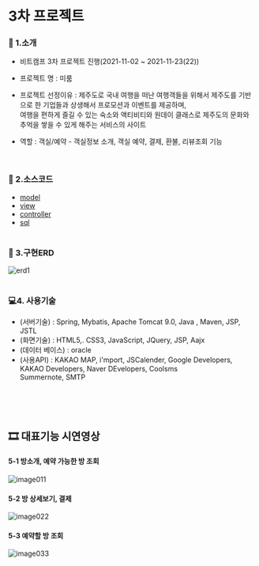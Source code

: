 # 3차 프로젝트
### 👋 1.소개
   - 비트캠프 3차 프로젝트 진행(2021-11-02 ~ 2021-11-23(22))
   - 프로젝트 명 : 미룸
   - 프로젝트 선정이유 : 제주도로 국내 여행을 떠난 여행객들을 위해서 제주도를 기반으로 한 기업들과 상생해서 프로모션과 이벤트를 제공하며,<br>
   여행을 편하게 즐길 수 있는 숙소와 액티비티와 원데이 클래스로 제주도의 문화와 추억을 쌓을 수 있게 해주는 서비스의 사이트

   - 역할 : 객실/예약 - 객실정보 소개, 객실 예약, 결제, 환불, 리뷰조회 기능 <br>
<br>       
           
### 📖 2.소스코드
  * [model](/MeRoom/src/main/java/com/spring/mr/vo/)
  * [view](/MeRoom/src/main/webapp/views/)
  * [controller](/MeRoom/src/main/java/com/spring/mr/controller/)
  * [sql](/MeRoom/sql/)
<br><br>
### 💾 3.구현ERD
![erd1](https://user-images.githubusercontent.com/68181461/145713623-123352d9-9a9b-42a1-a108-730a0c2230dc.png)
<br><br>

### 💻4. 사용기술
  * (서버기술) : Spring, Mybatis, Apache Tomcat 9.0, Java , Maven, JSP, JSTL
  * (화면기술) : HTML5,. CSS3, JavaScript, JQuery, JSP, Aajx
  * (데이터 베이스) : oracle
  * (사용API) : KAKAO MAP, i'mport, JSCalender, Google Developers, KAKAO Developers, Naver DEvelopers, Coolsms<br>
          Summernote, SMTP 

<br>
<br>
<br>
<h2 id="시연영상"> 🎞 대표기능 시연영상 </h2>

#### 5-1 방소개, 예약 가능한 방 조회
![image011](https://user-images.githubusercontent.com/68181461/145716385-586e7b55-605d-4602-b6d7-9613a9e7897b.gif)
#### 5-2 방 상세보기, 결제
![image022](https://user-images.githubusercontent.com/68181461/145716568-ce98a554-724b-48bb-af5c-97a29df45166.gif)
#### 5-3 예약할 방 조회
![image033](https://user-images.githubusercontent.com/68181461/145716997-a2fc0c90-2773-4916-8513-255f9eb161f0.gif)




